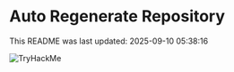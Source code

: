 # Auto Regenerate Repository

This README was last updated: 2025-09-10 05:38:16

 ![TryHackMe](https://tryhackme.com/badge/533634)